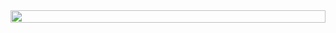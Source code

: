 <div style="display: flex;">
    <div class="notion-cursor-default" style="position: relative; overflow: hidden; flex-grow: 1;">
        <div style="position: relative;">
            <div style="height: 100%; width: 100%;"><img
                    style="display: block; object-fit: cover; border-top-left-radius: 1px; border-top-right-radius: 1px; border-bottom-right-radius: 1px; border-bottom-left-radius: 1px; width: 100%; pointer-events: auto;"
                    src="https://notion-ga.ohwhos.vercel.app/collect?tid=UA-102235776-2&amp;host=notion.so&amp;page=/github/gomjellie">
            </div>
        </div>
    </div>
</div>
